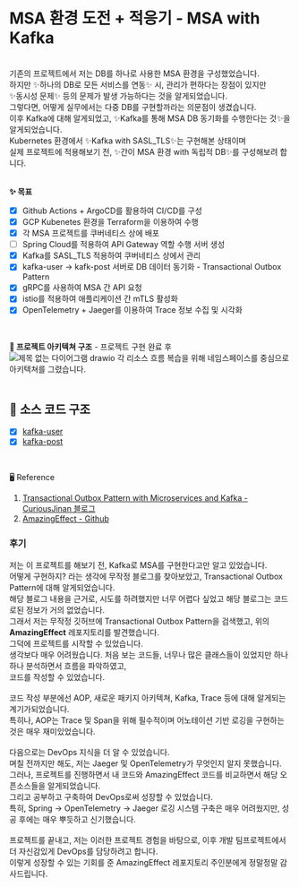 # MSA 환경 도전 + 적응기 - MSA with Kafka

<br>
기존의 프로젝트에서 저는 DB를 하나로 사용한 MSA 환경을 구성했었습니다.<br>
하지만 ✨하나의 DB로 모든 서비스를 연동✨ 시, 관리가 편하다는 장점이 있지만<br>
✨동시성 문제✨ 등의 문제가 발생 가능하다는 것을 알게되었습니다.<br>
그렇다면, 어떻게 실무에서는 다중 DB를 구현할까라는 의문점이 생겼습니다.<br>
이후 Kafka에 대해 알게되었고, ✨Kafka를 통해 MSA DB 동기화를 수행한다는 것✨을 알게되었습니다.<br>
Kubernetes 환경에서 ✨Kafka with SASL_TLS✨는 구현해본 상태이며<br>
실제 프로젝트에 적용해보기 전, ✨간이 MSA 환경 with 독립적 DB✨를 구성해보려 합니다.<br>
<br>

**✨ 목표** <br>
- [x] Github Actions + ArgoCD를 활용하여 CI/CD를 구성
- [x] GCP Kubenetes 환경을 Terraform을 이용하여 수행
- [x] 각 MSA 프로젝트를 쿠버네티스 상에 배포
- [ ] Spring Cloud를 적용하여 API Gateway 역할 수행 서버 생성
- [x] Kafka를 SASL_TLS 적용하여 쿠버네티스 상에서 관리
- [x] kafka-user -> kafk-post 서버로 DB 데이터 동기화 - Transactional Outbox Pattern
- [x] gRPC를 사용하여 MSA 간 API 요청
- [x] istio를 적용하여 애플리케이션 간 mTLS 활성화
- [x] OpenTelemetry + Jaeger를 이용하여 Trace 정보 수집 및 시각화
<br>

**🌲 프로젝트 아키텍쳐 구조** - 프로젝트 구현 완료 후 <br>
![제목 없는 다이어그램 drawio](https://github.com/user-attachments/assets/9d289fef-41b6-4701-af3f-0cac782dec4f)
각 리소스 흐름 복습을 위해 네임스페이스를 중심으로 아키텍쳐를 그렸습니다.
<br>
<br>

## 💾 소스 코드 구조
- [x] [kafka-user](https://github.com/kafka-practice/kafka-user)
- [x] [kafka-post](https://github.com/kafka-practice/kafka-post)

<br>

🖥️ Reference <br>
1. [Transactional Outbox Pattern with Microservices and Kafka - CuriousJinan 블로그](https://curiousjinan.tistory.com/entry/transactional-outbox-pattern-microservices-kafka#Transactional%20Outbox%20Pattern%EC%9D%98%20%EC%82%AC%EC%9A%A9%20%EC%82%AC%EB%A1%80-1)<br>
2. [AmazingEffect - Github](https://github.com/AmazingEffect)

### 후기
저는 이 프로젝트를 해보기 전, Kafka로 MSA를 구현한다고만 알고 있었습니다. <br>
어떻게 구현하지? 라는 생각에 무작정 블로그를 찾아보았고, Transactional Outbox Pattern에 대해 알게되었습니다. <br>
해당 블로그 내용을 근거로, 시도를 하려했지만 너무 어렵다 싶었고 해당 블로그는 코드로된 정보가 거의 없었습니다. <br>
그래서 저는 무작정 깃허브에 Transactional Outbox Pattern을 검색했고, 위의 **AmazingEffect** 레포지토리를 발견했습니다. <br>
그덕에 프로젝트를 시작할 수 있었습니다. <br>
생각보다 매우 어려웠습니다. 처음 보는 코드들, 너무나 많은 클래스들이 있었지만 하나하나 분석하면서 흐름을 파악하였고, <br>
코드를 작성할 수 있었습니다. <br>
<br>
코드 작성 부분에선 AOP, 새로운 패키지 아키텍쳐, Kafka, Trace 등에 대해 알게되는 계기가되었습니다.<br>
특히나, AOP는 Trace 및 Span을 위해 필수적이며 어노테이션 기반 로깅을 구현하는 것은 매우 재미있었습니다.<br>
<br>
다음으로는 DevOps 지식을 더 알 수 있었습니다. <br>
며칠 전까지만 해도, 저는 Jaeger 및 OpenTelemetry가 무엇인지 알지 못했습니다. <br>
그러나, 프로젝트를 진행하면서 내 코드와 AmazingEffect 코드를 비교하면서 해당 오픈소스들을 알게되었습니다. <br>
그리고 공부하고 구축하여 DevOps로써 성장할 수 있었습니다. <br>
특히, Spring -> OpenTelemetry -> Jaeger 로깅 시스템 구축은 매우 어려웠지만, 성공 후에는 매우 뿌듯하고 신기했습니다. <br>
<br>
프로젝트를 끝내고, 
저는 이러한 프로젝트 경험을 바탕으로, 이후 개발 팀프로젝트에서 더 자신감있게 DevOps를 담당하려고 합니다.<br>
이렇게 성장할 수 있는 기회를 준 AmazingEffect 레포지토리 주인분에게 정말정말 감사드립니다.
